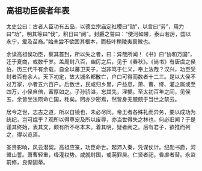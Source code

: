 ## 高祖功臣侯者年表


太史公曰：古者人臣功有五品，以德立宗庙定社稷曰“勋”，以言曰“劳”，用力曰“功”，明其等曰“伐”，积日曰“阅”。封爵之誓曰：“使河如带，泰山若厉，国以永宁，爰及苗裔。”始未尝不欲固其根本，而枝叶稍陵夷衰微也。

余读高祖侯功臣，察其首封，所以失之者，曰：异哉所闻！《书》曰“协和万国”，迁于夏商，或数千岁。盖周封八百，幽厉之后，见于《春秋》。《尚书》有唐虞之侯伯，历三代千有余载，自全以蕃卫天子，岂非笃于仁义，奉上法哉？汉兴，功臣受封者百有余人。天下初定，故大城名都散亡，户口可得而数者十二三。是以大侯不过万家，小者五六百户。后数世，民咸归乡里，户益息，萧、曹、绛、灌之属或至四万，小侯自倍，富厚如之。子孙骄溢，忘其先，淫嬖。至太初百年之间，见侯五，余皆坐法陨命亡国，秏矣。罔亦少密焉，然皆身无兢兢于当世之禁云。

居今之世，志古之道，所以自镜也，未必尽同。帝王者各殊礼而异务，要以成功为统纪，岂可绲乎？观所以得尊宠及所以废辱，亦当世得失之林也，何必旧闻？于是谨其终始，表其文，颇有所不尽本末。着其明，疑者阙之。后有君子，欲推而列之，得以览焉。

圣贤影响，风云潜契。高祖应箓，功臣命世。起沛入秦，凭谋仗计。纪勋书爵，河盟山誓。萧曹轻重，绛灌权势。咸就封国，或萌罪戾。仁贤者祀，昏虐者替。永监前修，良惭固蒂。

